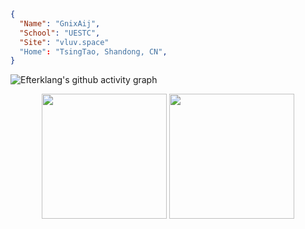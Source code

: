 ```json
{
  "Name": "GnixAij",
  "School": "UESTC",
  "Site": "vluv.space"
  "Home": "TsingTao, Shandong, CN",
}
```


![Efterklang's github activity graph](https://github-readme-activity-graph.vercel.app/graph?username=Efterklang&theme=tokyo-night&hide_border=true&bg_color=585eaa0f)

<div class="badges-githubstats">
  <p align="center">
    <img src="https://github-readme-stats.vercel.app/api/top-langs/?username=Efterklang&layout=donut&theme=tokyonight&exclude_repo=Efterklang.github.io&show_icons=true&hide_border=true&count_private=true&bg_color=585eaa0f" height="200">
    <img src="https://github-readme-stats.vercel.app/api?username=Efterklang&show_icons=true&theme=tokyonight&hide_border=true&count_private=true&bg_color=585eaa0f" height="200">
  </p>
</div>



